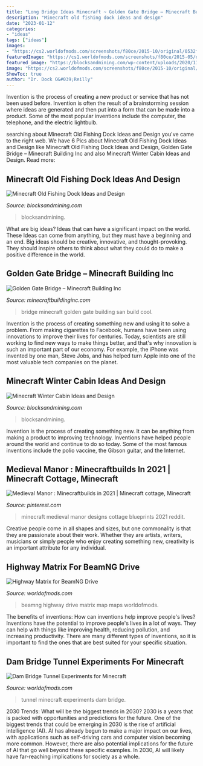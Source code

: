 ```yaml
---
title: "Long Bridge Ideas Minecraft ~ Golden Gate Bridge – Minecraft Building Inc"
description: "Minecraft old fishing dock ideas and design"
date: "2023-01-12"
categories:
- "ideas"
tags: ["ideas"]
images:
- "https://cs2.worldofmods.com/screenshots/f80ce/2015-10/original/0532f7e926abbe26d57378a1d34ed754f3d5636b/177904-javaw-2015-10-17-11-23-04-42.jpg"
featuredImage: "https://cs1.worldofmods.com/screenshots/f80ce/2015-05/original/8c94dd98e6683253f777096b9d67a93f5ed34a04/149383-BeamNG.drive-2015-05-06-07-47-48-769.jpg"
featured_image: "https://blocksandmining.com/wp-content/uploads/2020/11/Winter_Cabin.jpg"
image: "https://cs2.worldofmods.com/screenshots/f80ce/2015-10/original/0532f7e926abbe26d57378a1d34ed754f3d5636b/177904-javaw-2015-10-17-11-23-04-42.jpg"
ShowToc: true
author: "Dr. Dock O&#039;Reilly"
---
```



Invention is the process of creating a new product or service that has not been used before. Invention is often the result of a brainstorming session where ideas are generated and then put into a form that can be made into a product. Some of the most popular inventions include the computer, the telephone, and the electric lightbulb.

	

		
searching about Minecraft Old Fishing Dock Ideas and Design you've came to the right web. We have 6 Pics about Minecraft Old Fishing Dock Ideas and Design like Minecraft Old Fishing Dock Ideas and Design, Golden Gate Bridge – Minecraft Building Inc and also Minecraft Winter Cabin Ideas and Design. Read more:
		
    
## Minecraft Old Fishing Dock Ideas And Design

<img loading=lazy src="https://blocksandmining.com/wp-content/uploads/2021/06/old_Fishing_Dock-1536x740.jpg" onerror="this.onerror=null;this.src='https://tse1.mm.bing.net/th?id=OIP.p5TJPUcWklaasWGm06QWFgHaDk&amp;pid=15.1';" alt="Minecraft Old Fishing Dock Ideas and Design">

_Source: blocksandmining.com_

>blocksandmining. 

	

What are big ideas? Ideas that can have a significant impact on the world. These Ideas can come from anything, but they must have a beginning and an end. Big ideas should be creative, innovative, and thought-provoking. They should inspire others to think about what they could do to make a positive difference in the world.

    
## Golden Gate Bridge – Minecraft Building Inc

<img loading=lazy src="http://minecraftbuildinginc.com/wp-content/uploads/2013/02/golden-gate-bridge-minecraft.jpg" onerror="this.onerror=null;this.src='https://tse3.mm.bing.net/th?id=OIP.hfXLoRPHa4d0Bx9bClg7fQHaEK&amp;pid=15.1';" alt="Golden Gate Bridge – Minecraft Building Inc">

_Source: minecraftbuildinginc.com_

>bridge minecraft golden gate building san build cool. 

	

Invention is the process of creating something new and using it to solve a problem. From making cigarettes to Facebook, humans have been using innovations to improve their lives for centuries. Today, scientists are still working to find new ways to make things better, and that's why innovation is such an important part of our economy. For example, the iPhone was invented by one man, Steve Jobs, and has helped turn Apple into one of the most valuable tech companies on the planet.

    
## Minecraft Winter Cabin Ideas And Design

<img loading=lazy src="https://blocksandmining.com/wp-content/uploads/2020/11/Winter_Cabin.jpg" onerror="this.onerror=null;this.src='https://tse2.mm.bing.net/th?id=OIP.cXwkO4BRU3SkAiJIJUw5qQHaDx&amp;pid=15.1';" alt="Minecraft Winter Cabin Ideas and Design">

_Source: blocksandmining.com_

>blocksandmining. 

	

Invention is the process of creating something new. It can be anything from making a product to improving technology. Inventions have helped people around the world and continue to do so today. Some of the most famous inventions include the polio vaccine, the Gibson guitar, and the Internet.

    
## Medieval Manor : Minecraftbuilds In 2021 | Minecraft Cottage, Minecraft

<img loading=lazy src="https://i.pinimg.com/736x/13/71/f2/1371f26d618533f8ecbb044147605eb5.jpg" onerror="this.onerror=null;this.src='https://tse1.mm.bing.net/th?id=OIP.i749QW2cR85GiZO4ENYdBQHaHa&amp;pid=15.1';" alt="Medieval Manor : Minecraftbuilds in 2021 | Minecraft cottage, Minecraft">

_Source: pinterest.com_

>minecraft medieval manor designs cottage blueprints 2021 reddit. 

	

Creative people come in all shapes and sizes, but one commonality is that they are passionate about their work. Whether they are artists, writers, musicians or simply people who enjoy creating something new, creativity is an important attribute for any individual.

    
## Highway Matrix For BeamNG Drive

<img loading=lazy src="https://cs1.worldofmods.com/screenshots/f80ce/2015-05/original/8c94dd98e6683253f777096b9d67a93f5ed34a04/149383-BeamNG.drive-2015-05-06-07-47-48-769.jpg" onerror="this.onerror=null;this.src='https://tse1.mm.bing.net/th?id=OIP.AA_VopCq1fEMVK-8PclFnAHaEC&amp;pid=15.1';" alt="Highway Matrix for BeamNG Drive">

_Source: worldofmods.com_

>beamng highway drive matrix map maps worldofmods. 

	

The benefits of inventions: How can inventions help improve people's lives?
Inventions have the potential to improve people's lives in a lot of ways. They can help with things like improving health, reducing pollution, and increasing productivity. There are many different types of inventions, so it is important to find the ones that are best suited for your specific situation.

    
## Dam Bridge Tunnel Experiments For Minecraft

<img loading=lazy src="https://cs2.worldofmods.com/screenshots/f80ce/2015-10/original/0532f7e926abbe26d57378a1d34ed754f3d5636b/177904-javaw-2015-10-17-11-23-04-42.jpg" onerror="this.onerror=null;this.src='https://tse1.mm.bing.net/th?id=OIP.i2VTeT6MyL4jJy9MF3KatQHaEK&amp;pid=15.1';" alt="Dam Bridge Tunnel Experiments for Minecraft">

_Source: worldofmods.com_

>tunnel minecraft experiments dam bridge. 

	

2030 Trends: What will be the biggest trends in 2030?
2030 is a years that is packed with opportunities and predictions for the future. One of the biggest trends that could be emerging in 2030 is the rise of artificial intelligence (AI). AI has already begun to make a major impact on our lives, with applications such as self-driving cars and computer vision becoming more common. However, there are also potential implications for the future of AI that go well beyond these specific examples. In 2030, AI will likely have far-reaching implications for society as a whole.

